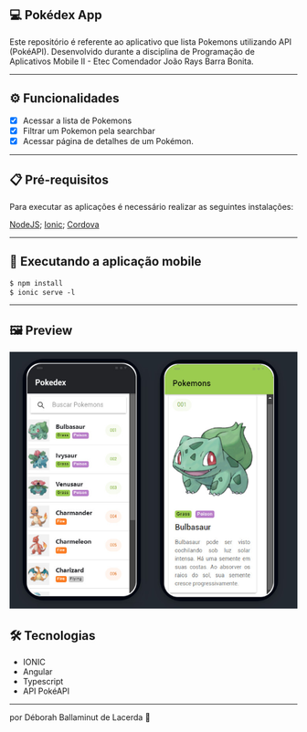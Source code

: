 ## 💻 Pokédex App
Este repositório é referente ao aplicativo que lista Pokemons utilizando API (PokéAPI). Desenvolvido durante a disciplina de Programação de Aplicativos Mobile II - Etec Comendador João Rays Barra Bonita.  

---

## ⚙️ Funcionalidades

- [x] Acessar a lista de Pokemons 
- [x] Filtrar um Pokemon pela searchbar
- [x] Acessar página de detalhes de um Pokémon.

---

## 📋 Pré-requisitos
Para executar as aplicações é necessário realizar as seguintes instalações:

[NodeJS](https://nodejs.org/en/);
[Ionic](https://ionicframework.com/getting-started);
[Cordova](https://ionicframework.com/docs/v3/intro/installation/)

---

## 🧭 Executando a aplicação mobile

```
$ npm install
$ ionic serve -l 
```

---

## 🖼️ Preview
![](https://github.com/deballa/pokedexApp/blob/main/preview-pokedex.jpg)


## 🛠 Tecnologias

- IONIC
- Angular
- Typescript
- API PokéAPI

---

por Déborah Ballaminut de Lacerda 💜 
